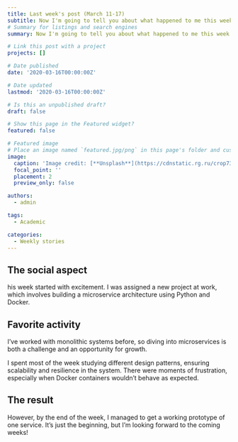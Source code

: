 ```yaml
---
title: Last week's post (March 11-17)
subtitle: Now I'm going to tell you about what happened to me this week...
# Summary for listings and search engines
summary: Now I'm going to tell you about what happened to me this week...

# Link this post with a project
projects: []

# Date published
date: '2020-03-16T00:00:00Z'

# Date updated
lastmod: '2020-03-16T00:00:00Z'

# Is this an unpublished draft?
draft: false

# Show this page in the Featured widget?
featured: false

# Featured image
# Place an image named `featured.jpg/png` in this page's folder and customize its options here.
image:
  caption: 'Image credit: [**Unsplash**](https://cdnstatic.rg.ru/crop735x414/uploads/images/135/37/51/ponchik-1000.jpg)'
  focal_point: ''
  placement: 2
  preview_only: false

authors:
  - admin

tags:
  - Academic

categories:
  - Weekly stories
---
```

## The social aspect

his week started with excitement. I was assigned a new project at work, which involves building a microservice architecture using Python and Docker. 



## Favorite activity

I’ve worked with monolithic systems before, so diving into microservices is both a challenge and an opportunity for growth.

I spent most of the week studying different design patterns, ensuring scalability and resilience in the system. There were moments of frustration, especially when Docker containers wouldn’t behave as expected.

## The result

However, by the end of the week, I managed to get a working prototype of one service. It’s just the beginning, but I’m looking forward to the coming weeks!
